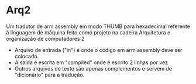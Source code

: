 # Arq2
Um tradutor de arm assembly em modo THUMB para hexadecimal referente à linguagem de máquina feito como projeto na cadeira Arquitetura e organização de  computadores 2

- Arquivo de entrada ("in") é onde o código em arm assembly deve ser colocado.
- A saída é escrita em "compiled" onde é escrito 2 linhas por vez
- Outros arquivos de texto são apenas complementos e servem de "dicionário" para a tradução.
